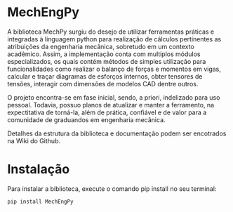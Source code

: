 # MechEngPy

A biblioteca MechPy surgiu do desejo de utilizar ferramentas práticas e integradas à linguagem python para realização de cálculos pertinentes as atribuições da engenharia mecânica, sobretudo em um contexto acadêmico. Assim, a implementação conta com multiplos módulos especializados, os quais contém métodos de simples utilização para funcionalidades como realizar o balanço de forças e momentos em vigas, calcular e traçar diagramas de esforços internos, obter tensores de tensões, interagir com dimensões de modelos CAD dentre outros.

O projeto encontra-se em fase inicial, sendo, a priori, indelizado para uso pessoal. Todavia, possuo planos de atualizar e manter a ferramento, na expectitativa de torná-la, além de prática, confiável e de valor para a comunidade de graduandos em engenharia mecânica.

Detalhes da estrutura da biblioteca e documentação podem ser encotrados na Wiki do Github.

# Instalação

Para instalar a biblioteca, execute o comando pip install no seu terminal:

    pip install MechEngPy
